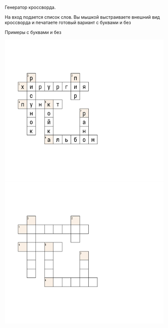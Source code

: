 Генератор кроссворда.

На вход подается список слов.
Вы мышкой выстраиваете внешний вид кроссворда и печатаете готовый вариант с буквами и без

Примеры с буквами и без

![с буквами](https://github.com/oditynet/crossword/blob/main/out1.png)
![Без букв](https://github.com/oditynet/crossword/blob/main/out2.png)
